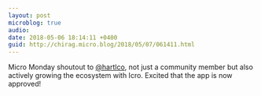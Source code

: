 ```yaml
---
layout: post
microblog: true
audio: 
date: 2018-05-06 18:14:11 +0400
guid: http://chirag.micro.blog/2018/05/07/061411.html
---
```

Micro Monday shoutout to [@hartlco](https://micro.blog/hartlco), not just a community member but also actively growing the ecosystem with Icro. Excited that the app is now approved!
